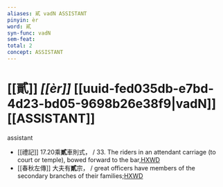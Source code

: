 ```yaml
---
aliases: 貳 vadN ASSISTANT
pinyin: èr
word: 貳
syn-func: vadN
sem-feat: 
total: 2
concept: ASSISTANT 
---
```

# [[貳]] *[[èr]]*  [[uuid-fed035db-e7bd-4d23-bd05-9698b26e38f9|vadN]] [[ASSISTANT]]
assistant
 - [[禮記]] 17.20乘**貳**車則式， / 33. The riders in an attendant carriage (to court or temple), bowed forward to the bar,[HXWD](https://hxwd.org/textview.html?location=KR1d0052_tls_017-20a.2)
 - [[春秋左傳]] 大夫有**貳**宗， / great officers have members of the secondary branches of their families;[HXWD](https://hxwd.org/textview.html?location=KR1e0001_tls_009-330a.35)